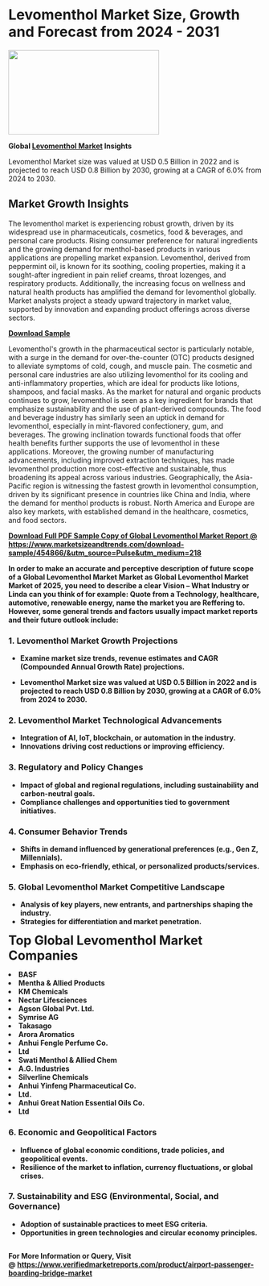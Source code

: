 <H1>Levomenthol Market Size, Growth and Forecast from 2024 - 2031</H1><img class="aligncenter size-medium wp-image-584254" src="https://thirdeyenews.in/wp-content/uploads/2024/09/Global-Market-Research-300x168.jpeg" alt="" width="300" height="168" /><p><strong>Global&nbsp;<a href="https://www.marketsizeandtrends.com/download-sample/454866/&amp;utm_source=Pulse&amp;utm_medium=218">Levomenthol Market</a> Insights</strong></p><p>Levomenthol Market size was valued at USD 0.5 Billion in 2022 and is projected to reach USD 0.8 Billion by 2030, growing at a CAGR of 6.0% from 2024 to 2030.</p><p><h2>Market Growth Insights</h2> <p>The levomenthol market is experiencing robust growth, driven by its widespread use in pharmaceuticals, cosmetics, food & beverages, and personal care products. Rising consumer preference for natural ingredients and the growing demand for menthol-based products in various applications are propelling market expansion. Levomenthol, derived from peppermint oil, is known for its soothing, cooling properties, making it a sought-after ingredient in pain relief creams, throat lozenges, and respiratory products. Additionally, the increasing focus on wellness and natural health products has amplified the demand for levomenthol globally. Market analysts project a steady upward trajectory in market value, supported by innovation and expanding product offerings across diverse sectors.</p> <p><strong><a href="#">Download Sample</a></strong></p> <p>Levomenthol's growth in the pharmaceutical sector is particularly notable, with a surge in the demand for over-the-counter (OTC) products designed to alleviate symptoms of cold, cough, and muscle pain. The cosmetic and personal care industries are also utilizing levomenthol for its cooling and anti-inflammatory properties, which are ideal for products like lotions, shampoos, and facial masks. As the market for natural and organic products continues to grow, levomenthol is seen as a key ingredient for brands that emphasize sustainability and the use of plant-derived compounds. The food and beverage industry has similarly seen an uptick in demand for levomenthol, especially in mint-flavored confectionery, gum, and beverages. The growing inclination towards functional foods that offer health benefits further supports the use of levomenthol in these applications. Moreover, the growing number of manufacturing advancements, including improved extraction techniques, has made levomenthol production more cost-effective and sustainable, thus broadening its appeal across various industries. Geographically, the Asia-Pacific region is witnessing the fastest growth in levomenthol consumption, driven by its significant presence in countries like China and India, where the demand for menthol products is robust. North America and Europe are also key markets, with established demand in the healthcare, cosmetics, and food sectors.</p> <p><strong><a href="#"></p><p><span class=""><strong>Download Full PDF Sample Copy of Global Levomenthol Market Report</strong> @ <a href="https://www.marketsizeandtrends.com/download-sample/454866/&amp;utm_source=Pulse&amp;utm_medium=218" target="_blank">https://www.marketsizeandtrends.com/download-sample/454866/&amp;utm_source=Pulse&amp;utm_medium=218</a></span></p><p>In order to make an accurate and perceptive description of future scope of a Global&nbsp;Levomenthol Market Market as Global&nbsp;Levomenthol Market Market of 2025, you need to describe a clear Vision &ndash; What Industry or Linda can you think of for example: Quote from a Technology, healthcare, automotive, renewable energy, name the market you are Reffering to. However, some general trends and factors usually impact market reports and their future outlook include:</p><h3>1.&nbsp;<strong>Levomenthol Market Growth Projections</strong></h3><ul><li>Examine market size trends, revenue estimates and CAGR (Compounded Annual Growth Rate) projections.</li><li><p>Levomenthol Market size was valued at USD 0.5 Billion in 2022 and is projected to reach USD 0.8 Billion by 2030, growing at a CAGR of 6.0% from 2024 to 2030.</p></li></ul><h3>2.&nbsp;<strong>Levomenthol Market Technological Advancements</strong></h3><ul><li>Integration of AI, IoT, blockchain, or automation in the industry.</li><li>Innovations driving cost reductions or improving efficiency.</li></ul><h3>3.&nbsp;<strong>Regulatory and Policy Changes</strong></h3><ul><li>Impact of global and regional regulations, including sustainability and carbon-neutral goals.</li><li>Compliance challenges and opportunities tied to government initiatives.</li></ul><h3>4.&nbsp;<strong>Consumer Behavior Trends</strong></h3><ul><li>Shifts in demand influenced by generational preferences (e.g., Gen Z, Millennials).</li><li>Emphasis on eco-friendly, ethical, or personalized products/services.</li></ul><h3>5.&nbsp;<strong>Global Levomenthol Market Competitive Landscape</strong></h3><ul><li>Analysis of key players, new entrants, and partnerships shaping the industry.</li><li>Strategies for differentiation and market penetration.</li></ul><p data-pm-slice="1 1 []"><span style="color: inherit; font-family: inherit; font-size: 25px;">Top Global Levomenthol Market Companies</span></p><div class="" data-test-id=""><p><li>BASF</li><li> Mentha & Allied Products</li><li> KM Chemicals</li><li> Nectar Lifesciences</li><li> Agson Global Pvt. Ltd.</li><li> Symrise AG</li><li> Takasago</li><li> Arora Aromatics</li><li> Anhui Fengle Perfume Co.</li><li>Ltd</li><li> Swati Menthol & Allied Chem</li><li> A.G. Industries</li><li> Silverline Chemicals</li><li> Anhui Yinfeng Pharmaceutical Co.</li><li> Ltd.</li><li> Anhui Great Nation Essential Oils Co.</li><li>Ltd</li></p></div><h3>6.&nbsp;<strong>Economic and Geopolitical Factors</strong></h3><ul><li>Influence of global economic conditions, trade policies, and geopolitical events.</li><li>Resilience of the market to inflation, currency fluctuations, or global crises.</li></ul><h3>7.&nbsp;<strong>Sustainability and ESG (Environmental, Social, and Governance)</strong></h3><ul><li>Adoption of sustainable practices to meet ESG criteria.</li><li>Opportunities in green technologies and circular economy principles.</li></ul><h2><strong style="font-size: 14px;">For More Information or Query, Visit @&nbsp;</strong><a style="background-color: #ffffff; font-size: 14px;" href="https://www.marketsizeandtrends.com/report/levomenthol-market/" target="_blank">https://www.verifiedmarketreports.com/product/airport-passenger-boarding-bridge-market</a></h2>
